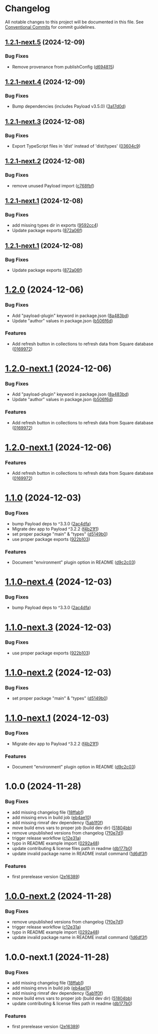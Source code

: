 # Changelog

All notable changes to this project will be documented in this file. See
[Conventional Commits](https://conventionalcommits.org) for commit guidelines.

## [1.2.1-next.5](https://github.com/TheJethFX/payloadcms-plugin-square/compare/v1.2.1-next.4...v1.2.1-next.5) (2024-12-09)


### Bug Fixes

* Remove provenance from publishConfig ([d694815](https://github.com/TheJethFX/payloadcms-plugin-square/commit/d694815326912251f3d5fb9a5c36180c11f36e92))

## [1.2.1-next.4](https://github.com/TheJethFX/payloadcms-plugin-square/compare/v1.2.1-next.3...v1.2.1-next.4) (2024-12-09)


### Bug Fixes

* Bump dependencies (includes Payload v3.5.0) ([3a17d0d](https://github.com/TheJethFX/payloadcms-plugin-square/commit/3a17d0d66131d86afb9871f8dadbded5f202dc86))

## [1.2.1-next.3](https://github.com/TheJethFX/payloadcms-plugin-square/compare/v1.2.1-next.2...v1.2.1-next.3) (2024-12-08)


### Bug Fixes

* Export TypeScript files in 'dist' instead of 'dist/types' ([03604c9](https://github.com/TheJethFX/payloadcms-plugin-square/commit/03604c9604590ae2bed6f99d9c995df79d9420c1))

## [1.2.1-next.2](https://github.com/TheJethFX/payloadcms-plugin-square/compare/v1.2.1-next.1...v1.2.1-next.2) (2024-12-08)


### Bug Fixes

* remove unused Payload import ([c768fbf](https://github.com/TheJethFX/payloadcms-plugin-square/commit/c768fbf68d1756e68b25afe3affffa7bd7f4b57f))

## [1.2.1-next.1](https://github.com/TheJethFX/payloadcms-plugin-square/compare/v1.2.0...v1.2.1-next.1) (2024-12-08)


### Bug Fixes

* add missing types dir in exports ([9592cc4](https://github.com/TheJethFX/payloadcms-plugin-square/commit/9592cc4fd7d13ed032629289cf6d30eab00386f5))
* Update package exports ([872a06f](https://github.com/TheJethFX/payloadcms-plugin-square/commit/872a06f890272e848a56b3e0324a16dd41e68f71))

## [1.2.1-next.1](https://github.com/TheJethFX/payloadcms-plugin-square/compare/v1.2.0...v1.2.1-next.1) (2024-12-08)


### Bug Fixes

* Update package exports ([872a06f](https://github.com/TheJethFX/payloadcms-plugin-square/commit/872a06f890272e848a56b3e0324a16dd41e68f71))

# [1.2.0](https://github.com/TheJethFX/payloadcms-plugin-square/compare/v1.1.0...v1.2.0) (2024-12-06)


### Bug Fixes

* Add "payload-plugin" keyword in package.json ([8a483bd](https://github.com/TheJethFX/payloadcms-plugin-square/commit/8a483bd336872a1801fe2192dd78f3f1036c3f70))
* Update "author" values in package.json ([b506f6d](https://github.com/TheJethFX/payloadcms-plugin-square/commit/b506f6de722d2d52b5b894b6fd48e613d7988aad))


### Features

* Add refresh button in collections to refresh data from Square database ([0169972](https://github.com/TheJethFX/payloadcms-plugin-square/commit/01699724a498cfcee46e9a165ba5a0a47781ea2a))

# [1.2.0-next.1](https://github.com/TheJethFX/payloadcms-plugin-square/compare/v1.1.0...v1.2.0-next.1) (2024-12-06)


### Bug Fixes

* Add "payload-plugin" keyword in package.json ([8a483bd](https://github.com/TheJethFX/payloadcms-plugin-square/commit/8a483bd336872a1801fe2192dd78f3f1036c3f70))
* Update "author" values in package.json ([b506f6d](https://github.com/TheJethFX/payloadcms-plugin-square/commit/b506f6de722d2d52b5b894b6fd48e613d7988aad))


### Features

* Add refresh button in collections to refresh data from Square database ([0169972](https://github.com/TheJethFX/payloadcms-plugin-square/commit/01699724a498cfcee46e9a165ba5a0a47781ea2a))

# [1.2.0-next.1](https://github.com/TheJethFX/payloadcms-plugin-square/compare/v1.1.0-next.4...v1.2.0-next.1) (2024-12-06)


### Features

* Add refresh button in collections to refresh data from Square database ([0169972](https://github.com/TheJethFX/payloadcms-plugin-square/commit/01699724a498cfcee46e9a165ba5a0a47781ea2a))

# [1.1.0](https://github.com/TheJethFX/payloadcms-plugin-square/compare/v1.0.0...v1.1.0) (2024-12-03)


### Bug Fixes

* bump Payload deps to ^3.3.0 ([2ac4dfa](https://github.com/TheJethFX/payloadcms-plugin-square/commit/2ac4dfaeee1130165a6ffdef870b0208e9f12d0e))
* Migrate dev app to Payload ^3.2.2 ([f4b21f1](https://github.com/TheJethFX/payloadcms-plugin-square/commit/f4b21f11fa11c1ceb615c223a2717df9d89e6e6a))
* set proper package "main" & "types" ([d5149b0](https://github.com/TheJethFX/payloadcms-plugin-square/commit/d5149b0ff017e848612400f94274ae12310c6b9c))
* use proper package exports ([922b103](https://github.com/TheJethFX/payloadcms-plugin-square/commit/922b1039f2a91f66f22ae22201f131b952c13895))


### Features

* Document "environment" plugin option in README ([d9c2c03](https://github.com/TheJethFX/payloadcms-plugin-square/commit/d9c2c03502f4912bd68bdf2a8cd9e81927f372b7))

# [1.1.0-next.4](https://github.com/TheJethFX/payloadcms-plugin-square/compare/v1.1.0-next.3...v1.1.0-next.4) (2024-12-03)


### Bug Fixes

* bump Payload deps to ^3.3.0 ([2ac4dfa](https://github.com/TheJethFX/payloadcms-plugin-square/commit/2ac4dfaeee1130165a6ffdef870b0208e9f12d0e))

# [1.1.0-next.3](https://github.com/TheJethFX/payloadcms-plugin-square/compare/v1.1.0-next.2...v1.1.0-next.3) (2024-12-03)


### Bug Fixes

* use proper package exports ([922b103](https://github.com/TheJethFX/payloadcms-plugin-square/commit/922b1039f2a91f66f22ae22201f131b952c13895))

# [1.1.0-next.2](https://github.com/TheJethFX/payloadcms-plugin-square/compare/v1.1.0-next.1...v1.1.0-next.2) (2024-12-03)


### Bug Fixes

* set proper package "main" & "types" ([d5149b0](https://github.com/TheJethFX/payloadcms-plugin-square/commit/d5149b0ff017e848612400f94274ae12310c6b9c))

# [1.1.0-next.1](https://github.com/TheJethFX/payloadcms-plugin-square/compare/v1.0.0...v1.1.0-next.1) (2024-12-03)


### Bug Fixes

* Migrate dev app to Payload ^3.2.2 ([f4b21f1](https://github.com/TheJethFX/payloadcms-plugin-square/commit/f4b21f11fa11c1ceb615c223a2717df9d89e6e6a))


### Features

* Document "environment" plugin option in README ([d9c2c03](https://github.com/TheJethFX/payloadcms-plugin-square/commit/d9c2c03502f4912bd68bdf2a8cd9e81927f372b7))

# 1.0.0 (2024-11-28)


### Bug Fixes

* add missing changelog file ([18ffab1](https://github.com/TheJethFX/payloadcms-plugin-square/commit/18ffab1a060e56328e798454aa60dc7c7a234250))
* add missing envs in build job ([eb4ae10](https://github.com/TheJethFX/payloadcms-plugin-square/commit/eb4ae10125ddf9ff301a0ef5eb0c82759d898b0f))
* add missing rimraf dev dependency ([5ab1f0f](https://github.com/TheJethFX/payloadcms-plugin-square/commit/5ab1f0f390ee7fcbbc7d47aad9d8c469dff78b6e))
* move build envs vars to proper job (build dev dir) ([51804bb](https://github.com/TheJethFX/payloadcms-plugin-square/commit/51804bbc10e5d03c66cfcddc6c53c7d8503dae8a))
* remove unpublished versions from changelog ([7f0e7d1](https://github.com/TheJethFX/payloadcms-plugin-square/commit/7f0e7d17063d28db4b55f8413d9e5195e1653f59))
* trigger release workflow ([c12e31a](https://github.com/TheJethFX/payloadcms-plugin-square/commit/c12e31a56908dee558e99f05082cb4eeed832dac))
* typo in README example import ([0292a48](https://github.com/TheJethFX/payloadcms-plugin-square/commit/0292a48b2cc562df4035ce700cd61663f768363a))
* update contributing & license files path in readme ([db177b0](https://github.com/TheJethFX/payloadcms-plugin-square/commit/db177b097a0b2ecfb534fe37d32468749e056d78))
* update invalid package name in README install command ([1d6df3f](https://github.com/TheJethFX/payloadcms-plugin-square/commit/1d6df3f0c8a8ba3f8ca3b736005f1ed1e03582db))


### Features

* first prerelease version ([2e16389](https://github.com/TheJethFX/payloadcms-plugin-square/commit/2e16389db32f458f3ecf62cb9977e09d4cdae64c))

# [1.0.0-next.2](https://github.com/TheJethFX/payloadcms-plugin-square/compare/v1.0.0-next.1...v1.0.0-next.2) (2024-11-28)


### Bug Fixes

* remove unpublished versions from changelog ([7f0e7d1](https://github.com/TheJethFX/payloadcms-plugin-square/commit/7f0e7d17063d28db4b55f8413d9e5195e1653f59))
* trigger release workflow ([c12e31a](https://github.com/TheJethFX/payloadcms-plugin-square/commit/c12e31a56908dee558e99f05082cb4eeed832dac))
* typo in README example import ([0292a48](https://github.com/TheJethFX/payloadcms-plugin-square/commit/0292a48b2cc562df4035ce700cd61663f768363a))
* update invalid package name in README install command ([1d6df3f](https://github.com/TheJethFX/payloadcms-plugin-square/commit/1d6df3f0c8a8ba3f8ca3b736005f1ed1e03582db))

# 1.0.0-next.1 (2024-11-28)


### Bug Fixes

* add missing changelog file ([18ffab1](https://github.com/TheJethFX/payloadcms-plugin-square/commit/18ffab1a060e56328e798454aa60dc7c7a234250))
* add missing envs in build job ([eb4ae10](https://github.com/TheJethFX/payloadcms-plugin-square/commit/eb4ae10125ddf9ff301a0ef5eb0c82759d898b0f))
* add missing rimraf dev dependency ([5ab1f0f](https://github.com/TheJethFX/payloadcms-plugin-square/commit/5ab1f0f390ee7fcbbc7d47aad9d8c469dff78b6e))
* move build envs vars to proper job (build dev dir) ([51804bb](https://github.com/TheJethFX/payloadcms-plugin-square/commit/51804bbc10e5d03c66cfcddc6c53c7d8503dae8a))
* update contributing & license files path in readme ([db177b0](https://github.com/TheJethFX/payloadcms-plugin-square/commit/db177b097a0b2ecfb534fe37d32468749e056d78))


### Features

* first prerelease version ([2e16389](https://github.com/TheJethFX/payloadcms-plugin-square/commit/2e16389db32f458f3ecf62cb9977e09d4cdae64c))
